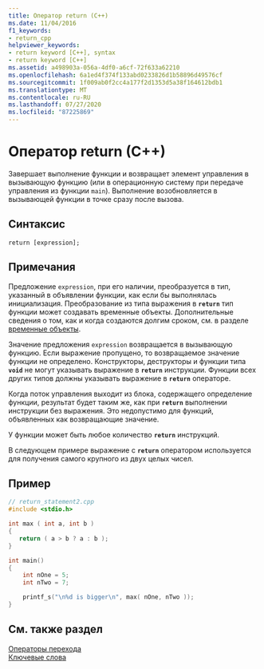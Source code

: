 ```yaml
---
title: Оператор return (C++)
ms.date: 11/04/2016
f1_keywords:
- return_cpp
helpviewer_keywords:
- return keyword [C++], syntax
- return keyword [C++]
ms.assetid: a498903a-056a-4df0-a6cf-72f633a62210
ms.openlocfilehash: 6a1ed4f374f133abd0233826d1b58896d49576cf
ms.sourcegitcommit: 1f009ab0f2cc4a177f2d1353d5a38f164612bdb1
ms.translationtype: MT
ms.contentlocale: ru-RU
ms.lasthandoff: 07/27/2020
ms.locfileid: "87225869"
---
```

# <a name="return-statement-c"></a>Оператор return (C++)

Завершает выполнение функции и возвращает элемент управления в вызывающую функцию (или в операционную систему при передаче управления из функции `main`). Выполнение возобновляется в вызывающей функции в точке сразу после вызова.

## <a name="syntax"></a>Синтаксис

```
return [expression];
```

## <a name="remarks"></a>Примечания

Предложение `expression`, при его наличии, преобразуется в тип, указанный в объявлении функции, как если бы выполнялась инициализация. Преобразование из типа выражения в **`return`** тип функции может создавать временные объекты. Дополнительные сведения о том, как и когда создаются долгим сроком, см. в разделе [временные объекты](../cpp/temporary-objects.md).

Значение предложения `expression` возвращается в вызывающую функцию. Если выражение пропущено, то возвращаемое значение функции не определено. Конструкторы, деструкторы и функции типа **`void`** не могут указывать выражение в **`return`** инструкции. Функции всех других типов должны указывать выражение в **`return`** операторе.

Когда поток управления выходит из блока, содержащего определение функции, результат будет таким же, как при **`return`** выполнении инструкции без выражения. Это недопустимо для функций, объявленных как возвращающие значение.

У функции может быть любое количество **`return`** инструкций.

В следующем примере выражение с **`return`** оператором используется для получения самого крупного из двух целых чисел.

## <a name="example"></a>Пример

```cpp
// return_statement2.cpp
#include <stdio.h>

int max ( int a, int b )
{
   return ( a > b ? a : b );
}

int main()
{
    int nOne = 5;
    int nTwo = 7;

    printf_s("\n%d is bigger\n", max( nOne, nTwo ));
}
```

## <a name="see-also"></a>См. также раздел

[Операторы перехода](../cpp/jump-statements-cpp.md)<br/>
[Ключевые слова](../cpp/keywords-cpp.md)

